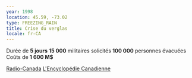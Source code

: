 ```yaml
---
year: 1998
location: 45.59, -73.02
type: FREEZING_RAIN
title: Crise du verglas
locale: fr-CA
---
```

Durée de **5 jours**
**15 000** militaires solicités
**100 000** personnes évacuées
Coûts de **1 600 M$**

[Radio-Canada](https://ici.radio-canada.ca/nouvelle/1076279/crise-verglas-montreal-quebec-vingt-ans-electricite-froid-hydro-crise-catastrophe-naturelle)
[L'Encyclopédie Canadienne](https://www.thecanadianencyclopedia.ca/fr/article/la-crise-du-verglas-1998)